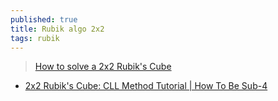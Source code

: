```yaml
---
published: true
title: Rubik algo 2x2
tags: rubik
---
```

> [How to solve a 2x2 Rubik's Cube](http://www.rubiksplace.com/cubes/2x2/)

- [2x2 Rubik's Cube: CLL Method Tutorial | How To Be Sub-4](https://www.youtube.com/watch?v=GLuitFBY5N8)
